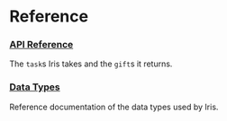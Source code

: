 # Reference

### [API Reference](/system/kernel/iris/reference/tasks)

The `task`s Iris takes and the `gift`s it returns.

### [Data Types](/system/kernel/iris/reference/data-types)

Reference documentation of the data types used by Iris.

